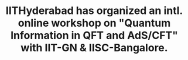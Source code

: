 ---
layout: post
title: IITHyderabad has organized an intl. online workshop on "Quantum Information in QFT and AdS/CFT" with IIT-GN & IISC-Bangalore.
event_date: 03-09-2020
categories: news
img: 1.jpeg
---